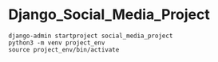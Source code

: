 # Django_Social_Media_Project

```
django-admin startproject social_media_project
python3 -m venv project_env
source project_env/bin/activate
```
